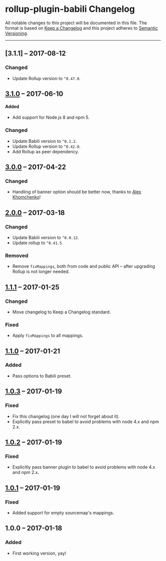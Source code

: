 # rollup-plugin-babili Changelog

All notable changes to this project will be documented in this file.
The format is based on [Keep a Changelog](http://keepachangelog.com/)
and this project adheres to [Semantic Versioning](http://semver.org/).

---

## [3.1.1] – 2017-08-12
### Changed
* Update Rollup version to `^0.47.0`.

## [3.1.0] – 2017-06-10
#### Added
* Add support for Node.js 8 and npm 5.

### Changed
* Update Babili version to `^0.1.2`.
* Update Rollup version to `^0.42.0`.
* Add Rollup as peer dependency.

## [3.0.0] – 2017-04-22
### Changed
* Handling of banner option should be better now, thanks to [Alex Khomchenko](https://github.com/gagoman)!

## [2.0.0] – 2017-03-18
### Changed
* Update Babili version to `^0.0.12`.
* Update rollup to `^0.41.5`

### Removed
* Remove `fixMappings`, both from code and public API – after upgrading Rollup is not longer needed.

## [1.1.1] – 2017-01-25
### Changed
* Move changelog to Keep a Changelog standard.

### Fixed
* Apply `fixMappings` to all mappings.

## [1.1.0] – 2017-01-21
### Added
* Pass options to Babili preset.

## [1.0.3] – 2017-01-19
### Fixed
* Fix this changelog (one day I will not forget about it).
* Explicitly pass preset to babel to avoid problems with node 4.x and npm 2.x.

## [1.0.2] – 2017-01-19
### Fixed
* Explicitly pass banner plugin to babel to avoid problems with node 4.x and npm 2.x.

## [1.0.1] – 2017-01-19
### Fixed
* Added support for empty sourcemap's mappings.

## 1.0.0 – 2017-01-18
### Added
* First working version, yay!

[3.1.0]: https://github.com/Comandeer/rollup-plugin-babili/compare/v3.0.0...v3.1.0
[3.0.0]: https://github.com/Comandeer/rollup-plugin-babili/compare/v2.0.0...v3.0.0
[2.0.0]: https://github.com/Comandeer/rollup-plugin-babili/compare/v1.1.1...v2.0.0
[1.1.1]: https://github.com/Comandeer/rollup-plugin-babili/compare/v1.1.0...v1.1.1
[1.1.0]: https://github.com/Comandeer/rollup-plugin-babili/compare/v1.0.3...v1.1.0
[1.0.3]: https://github.com/Comandeer/rollup-plugin-babili/compare/v1.0.2...v1.0.3
[1.0.2]: https://github.com/Comandeer/rollup-plugin-babili/compare/v1.0.1...v1.0.2
[1.0.1]: https://github.com/Comandeer/rollup-plugin-babili/compare/v1.0.0...v1.0.1
